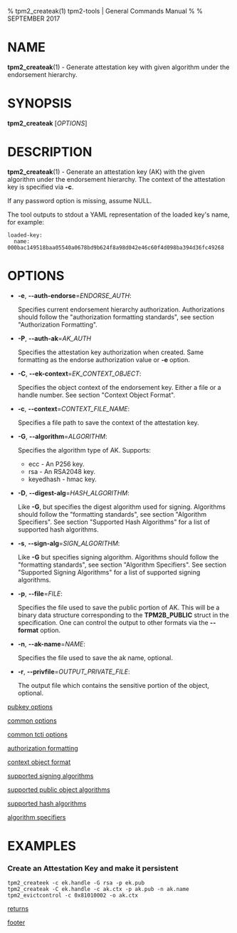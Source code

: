 % tpm2_createak(1) tpm2-tools | General Commands Manual
%
% SEPTEMBER 2017

# NAME

**tpm2_createak**(1) - Generate attestation key with given algorithm under the
endorsement hierarchy.

# SYNOPSIS

**tpm2_createak** [*OPTIONS*]

# DESCRIPTION

**tpm2_createak**(1) - Generate an attestation key (AK) with the given algorithm
under the endorsement hierarchy. The context of the attestation key is specified
via **-c**.

If any password option is missing, assume NULL.

The tool outputs to stdout a YAML representation of the loaded key's name, for example:
```
loaded-key:
  name: 000bac149518baa05540a0678bd9b624f8a98d042e46c60f4d098ba394d36fc49268
```

# OPTIONS

  * **-e**, **\--auth-endorse**=_ENDORSE\_AUTH_:

    Specifies current endorsement hierarchy authorization.
    Authorizations should follow the "authorization formatting standards", see section
    "Authorization Formatting".

  * **-P**, **\--auth-ak**=_AK\_AUTH_

    Specifies the attestation key authorization when created.
    Same formatting as the endorse authorization value or **-e** option.

  * **-C**, **\--ek-context**=_EK\_CONTEXT\_OBJECT_:

    Specifies the object context of the endorsement key. Either a file or a handle number.
    See section "Context Object Format".

  * **-c**, **\--context**=_CONTEXT\_FILE\_NAME_:

    Specifies a file path to save the context of the attestation key.

  * **-G**, **\--algorithm**=_ALGORITHM_:

    Specifies the algorithm type of AK. Supports:
    * ecc - An P256 key.
    * rsa - An RSA2048 key.
    * keyedhash - hmac key.

  * **-D**, **\--digest-alg**=_HASH\_ALGORITHM_:

    Like **-G**, but specifies the digest algorithm used for signing.
    Algorithms should follow the "formatting standards", see section
    "Algorithm Specifiers". See section "Supported Hash Algorithms"
    for a list of supported hash algorithms.

  * **-s**, **\--sign-alg**=_SIGN\_ALGORITHM_:

    Like **-G** but specifies signing algorithm. Algorithms should follow the
    "formatting standards", see section "Algorithm Specifiers".
    See section "Supported Signing Algorithms" for a list of supported
    signing algorithms.

  * **-p**, **\--file**=_FILE_:

    Specifies the file used to save the public portion of AK. This will be a
    binary data structure corresponding to the **TPM2B_PUBLIC** struct in the
    specification. One can control the output to other formats via the
    **\--format** option.

  * **-n**, **\--ak-name**=_NAME_:

    Specifies the file used to save the ak name, optional.

  * **-r**, **\--privfile**=_OUTPUT\_PRIVATE\_FILE_:

    The output file which contains the sensitive portion of the object, optional.

[pubkey options](common/pubkey.md)

[common options](common/options.md)

[common tcti options](common/tcti.md)

[authorization formatting](common/authorizations.md)

[context object format](common/ctxobj.md)

[supported signing algorithms](common/sign-alg.md)

[supported public object algorithms](common/object-alg.md)

[supported hash algorithms](common/hash.md)

[algorithm specifiers](common/alg.md)

# EXAMPLES

### Create an Attestation Key and make it persistent

```
tpm2_createek -c ek.handle -G rsa -p ek.pub
tpm2_createak -C ek.handle -c ak.ctx -p ak.pub -n ak.name
tpm2_evictcontrol -c 0x81010002 -o ak.ctx
```

[returns](common/returns.md)

[footer](common/footer.md)
